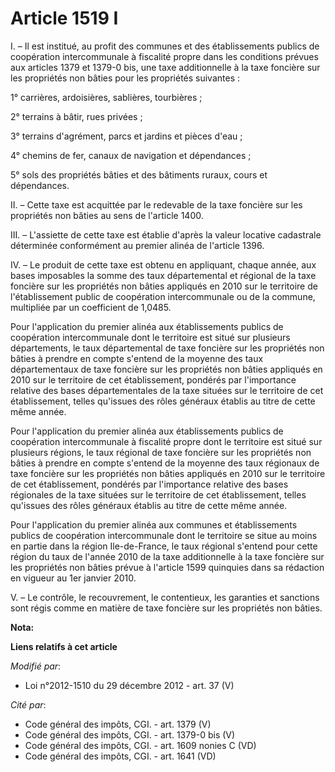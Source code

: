 # Article 1519 I

I. – Il est institué, au profit des communes et des établissements publics de coopération intercommunale à fiscalité propre
dans les conditions prévues aux articles 1379 et 1379-0 bis, une taxe additionnelle à la taxe foncière sur les propriétés non
bâties pour les propriétés suivantes :

1° carrières, ardoisières, sablières, tourbières ;

2° terrains à bâtir, rues privées ;

3° terrains d'agrément, parcs et jardins et pièces d'eau ;

4° chemins de fer, canaux de navigation et dépendances ;

5° sols des propriétés bâties et des bâtiments ruraux, cours et dépendances.

II. – Cette taxe est acquittée par le redevable de la taxe foncière sur les propriétés non bâties au sens de l'article 1400.

III. – L'assiette de cette taxe est établie d'après la valeur locative cadastrale déterminée conformément au premier alinéa
de l'article 1396.

IV. – Le produit de cette taxe est obtenu en appliquant, chaque année, aux bases imposables la somme des taux départemental
et régional de la taxe foncière sur les propriétés non bâties appliqués en 2010 sur le territoire de l'établissement public
de coopération intercommunale ou de la commune, multipliée par un coefficient de 1,0485.

Pour l'application du premier alinéa aux établissements publics de coopération intercommunale dont le territoire est situé
sur plusieurs départements, le taux départemental de taxe foncière sur les propriétés non bâties à prendre en compte s'entend
de la moyenne des taux départementaux de taxe foncière sur les propriétés non bâties appliqués en 2010 sur le territoire de
cet établissement, pondérés par l'importance relative des bases départementales de la taxe situées sur le territoire de cet
établissement, telles qu'issues des rôles généraux établis au titre de cette même année.

Pour l'application du premier alinéa aux établissements publics de coopération intercommunale à fiscalité propre dont le
territoire est situé sur plusieurs régions, le taux régional de taxe foncière sur les propriétés non bâties à prendre en
compte s'entend de la moyenne des taux régionaux de taxe foncière sur les propriétés non bâties appliqués en 2010 sur le
territoire de cet établissement, pondérés par l'importance relative des bases régionales de la taxe situées sur le territoire
de cet établissement, telles qu'issues des rôles généraux établis au titre de cette même année.

Pour l'application du premier alinéa aux communes et établissements publics de coopération intercommunale dont le territoire
se situe au moins en partie dans la région Ile-de-France, le taux régional s'entend pour cette région du taux de l'année 2010
de la taxe additionnelle à la taxe foncière sur les propriétés non bâties prévue à l'article 1599 quinquies dans sa rédaction
en vigueur au 1er janvier 2010.

V. – Le contrôle, le recouvrement, le contentieux, les garanties et sanctions sont régis comme en matière de taxe foncière
sur les propriétés non bâties.

**Nota:**



**Liens relatifs à cet article**

_Modifié par_:

  - Loi n°2012-1510 du 29 décembre 2012 - art. 37 (V)

_Cité par_:

  - Code général des impôts, CGI. - art. 1379 (V)
  - Code général des impôts, CGI. - art. 1379-0 bis (V)
  - Code général des impôts, CGI. - art. 1609 nonies C (VD)
  - Code général des impôts, CGI. - art. 1641 (VD)
